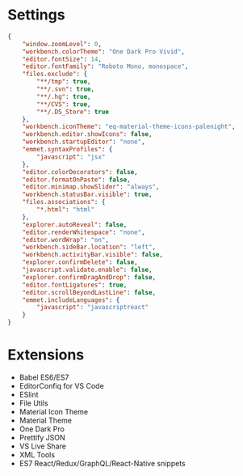 # Settings
```json
{
    "window.zoomLevel": 0,
    "workbench.colorTheme": "One Dark Pro Vivid",
    "editor.fontSize": 14,
    "editor.fontFamily": "Roboto Mono, monospace",
    "files.exclude": {
        "**/tmp": true,
        "**/.svn": true,
        "**/.hg": true,
        "**/CVS": true,
        "**/.DS_Store": true
    },
    "workbench.iconTheme": "eq-material-theme-icons-palenight",
    "workbench.editor.showIcons": false,
    "workbench.startupEditor": "none",
    "emmet.syntaxProfiles": {
        "javascript": "jsx"
    },
    "editor.colorDecorators": false,
    "editor.formatOnPaste": false,
    "editor.minimap.showSlider": "always",
    "workbench.statusBar.visible": true,
    "files.associations": {
        "*.html": "html"
    },
    "explorer.autoReveal": false,
    "editor.renderWhitespace": "none",
    "editor.wordWrap": "on",
    "workbench.sideBar.location": "left",
    "workbench.activityBar.visible": false,
    "explorer.confirmDelete": false,
    "javascript.validate.enable": false,
    "explorer.confirmDragAndDrop": false,
    "editor.fontLigatures": true,
    "editor.scrollBeyondLastLine": false,
    "emmet.includeLanguages": {
        "javascript": "javascriptreact"
    }
}
```

# Extensions
- Babel ES6/ES7
- EditorConfiq for VS Code
- ESlint
- File Utils
- Material Icon Theme
- Material Theme
- One Dark Pro
- Prettify JSON
- VS Live Share
- XML Tools
- ES7 React/Redux/GraphQL/React-Native snippets

